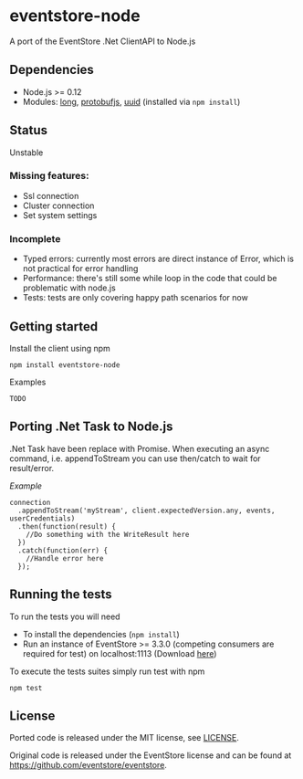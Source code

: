 # eventstore-node
A port of the EventStore .Net ClientAPI to Node.js

## Dependencies

- Node.js >= 0.12
- Modules: [long](https://www.npmjs.org/package/long), [protobufjs](https://www.npmjs.org/package/protobufjs), [uuid](https://www.npmjs.org/package/uuid) (installed via `npm install`)

## Status

Unstable

### Missing features:

- Ssl connection
- Cluster connection
- Set system settings

### Incomplete

- Typed errors: currently most errors are direct instance of Error, which is not practical for error handling
- Performance: there's still some while loop in the code that could be problematic with node.js
- Tests: tests are only covering happy path scenarios for now

## Getting started

Install the client using npm

    npm install eventstore-node
    
Examples

    TODO


## Porting .Net Task to Node.js

.Net Task have been replace with Promise. When executing an async command, i.e. appendToStream you can use then/catch to wait for result/error.

*Example*

    connection
      .appendToStream('myStream', client.expectedVersion.any, events, userCredentials)
      .then(function(result) {
        //Do something with the WriteResult here
      })
      .catch(function(err) {
        //Handle error here
      });

## Running the tests

To run the tests you will need

- To install the dependencies (`npm install`)
- Run an instance of EventStore >= 3.3.0 (competing consumers are required for test) on localhost:1113 (Download [here](https://geteventstore.com/downloads/))

To execute the tests suites simply run test with npm

    npm test

## License

Ported code is released under the MIT license, see [LICENSE](https://github.com/nicdex/eventstore-node/blob/master/LICENSE). 
 
Original code is released under the EventStore license and can be found at https://github.com/eventstore/eventstore.
